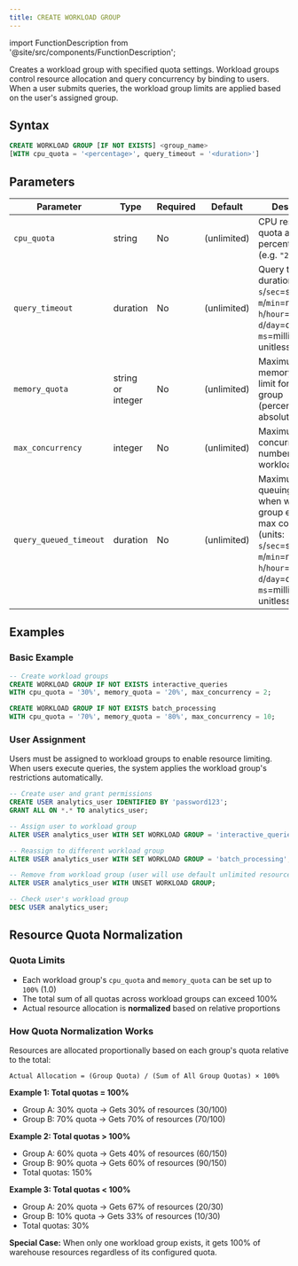 ```yaml
---
title: CREATE WORKLOAD GROUP
---
```

import FunctionDescription from '@site/src/components/FunctionDescription';

<FunctionDescription description="Introduced or updated: v1.2.743"/>

Creates a workload group with specified quota settings. Workload groups control resource allocation and query concurrency by binding to users. When a user submits queries, the workload group limits are applied based on the user's assigned group.

## Syntax

```sql
CREATE WORKLOAD GROUP [IF NOT EXISTS] <group_name>
[WITH cpu_quota = '<percentage>', query_timeout = '<duration>']
```

## Parameters

| Parameter              | Type     | Required | Default      | Description                                                                 |
|------------------------|----------|----------|--------------|-----------------------------------------------------------------------------|
| `cpu_quota`            | string   | No       | (unlimited)  | CPU resource quota as percentage string (e.g. `"20%"`)                      |
| `query_timeout`        | duration | No       | (unlimited)  | Query timeout duration (units: `s`/`sec`=seconds, `m`/`min`=minutes, `h`/`hour`=hours, `d`/`day`=days, `ms`=milliseconds, unitless=seconds) |
| `memory_quota`         | string or integer   | No       | (unlimited)  | Maximum memory usage limit for workload group (percentage or absolute value) |
| `max_concurrency`      | integer  | No       | (unlimited)  | Maximum concurrency number for workload group                               |
| `query_queued_timeout` | duration | No       | (unlimited)  | Maximum queuing wait time when workload group exceeds max concurrency (units: `s`/`sec`=seconds, `m`/`min`=minutes, `h`/`hour`=hours, `d`/`day`=days, `ms`=milliseconds, unitless=seconds)      |

## Examples

### Basic Example

```sql
-- Create workload groups
CREATE WORKLOAD GROUP IF NOT EXISTS interactive_queries 
WITH cpu_quota = '30%', memory_quota = '20%', max_concurrency = 2;

CREATE WORKLOAD GROUP IF NOT EXISTS batch_processing 
WITH cpu_quota = '70%', memory_quota = '80%', max_concurrency = 10;
```

### User Assignment

Users must be assigned to workload groups to enable resource limiting. When users execute queries, the system applies the workload group's restrictions automatically.

```sql
-- Create user and grant permissions
CREATE USER analytics_user IDENTIFIED BY 'password123';
GRANT ALL ON *.* TO analytics_user;

-- Assign user to workload group
ALTER USER analytics_user WITH SET WORKLOAD GROUP = 'interactive_queries';

-- Reassign to different workload group
ALTER USER analytics_user WITH SET WORKLOAD GROUP = 'batch_processing';

-- Remove from workload group (user will use default unlimited resources)
ALTER USER analytics_user WITH UNSET WORKLOAD GROUP;

-- Check user's workload group
DESC USER analytics_user;
```

## Resource Quota Normalization

### Quota Limits
- Each workload group's `cpu_quota` and `memory_quota` can be set up to `100%` (1.0)
- The total sum of all quotas across workload groups can exceed 100%
- Actual resource allocation is **normalized** based on relative proportions

### How Quota Normalization Works

Resources are allocated proportionally based on each group's quota relative to the total:

```
Actual Allocation = (Group Quota) / (Sum of All Group Quotas) × 100%
```

**Example 1: Total quotas = 100%**
- Group A: 30% quota → Gets 30% of resources (30/100)
- Group B: 70% quota → Gets 70% of resources (70/100)

**Example 2: Total quotas > 100%**
- Group A: 60% quota → Gets 40% of resources (60/150)
- Group B: 90% quota → Gets 60% of resources (90/150)
- Total quotas: 150%

**Example 3: Total quotas < 100%**
- Group A: 20% quota → Gets 67% of resources (20/30)
- Group B: 10% quota → Gets 33% of resources (10/30)
- Total quotas: 30%

**Special Case:** When only one workload group exists, it gets 100% of warehouse resources regardless of its configured quota.

